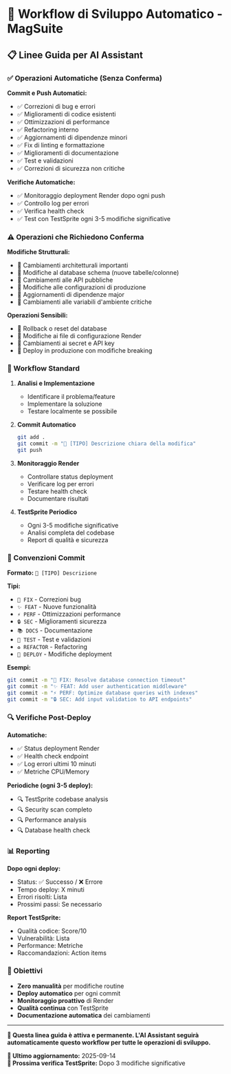 # 🤖 Workflow di Sviluppo Automatico - MagSuite

## 📋 Linee Guida per AI Assistant

### ✅ Operazioni Automatiche (Senza Conferma)

**Commit e Push Automatici:**
- ✅ Correzioni di bug e errori
- ✅ Miglioramenti di codice esistenti
- ✅ Ottimizzazioni di performance
- ✅ Refactoring interno
- ✅ Aggiornamenti di dipendenze minori
- ✅ Fix di linting e formattazione
- ✅ Miglioramenti di documentazione
- ✅ Test e validazioni
- ✅ Correzioni di sicurezza non critiche

**Verifiche Automatiche:**
- ✅ Monitoraggio deployment Render dopo ogni push
- ✅ Controllo log per errori
- ✅ Verifica health check
- ✅ Test con TestSprite ogni 3-5 modifiche significative

### ⚠️ Operazioni che Richiedono Conferma

**Modifiche Strutturali:**
- 🔄 Cambiamenti architetturali importanti
- 🔄 Modifiche al database schema (nuove tabelle/colonne)
- 🔄 Cambiamenti alle API pubbliche
- 🔄 Modifiche alle configurazioni di produzione
- 🔄 Aggiornamenti di dipendenze major
- 🔄 Cambiamenti alle variabili d'ambiente critiche

**Operazioni Sensibili:**
- 🔄 Rollback o reset del database
- 🔄 Modifiche ai file di configurazione Render
- 🔄 Cambiamenti ai secret e API key
- 🔄 Deploy in produzione con modifiche breaking

### 🚀 Workflow Standard

1. **Analisi e Implementazione**
   - Identificare il problema/feature
   - Implementare la soluzione
   - Testare localmente se possibile

2. **Commit Automatico**
   ```bash
   git add .
   git commit -m "🔧 [TIPO] Descrizione chiara della modifica"
   git push
   ```

3. **Monitoraggio Render**
   - Controllare status deployment
   - Verificare log per errori
   - Testare health check
   - Documentare risultati

4. **TestSprite Periodico**
   - Ogni 3-5 modifiche significative
   - Analisi completa del codebase
   - Report di qualità e sicurezza

### 📝 Convenzioni Commit

**Formato:** `🔧 [TIPO] Descrizione`

**Tipi:**
- `🔧 FIX` - Correzioni bug
- `✨ FEAT` - Nuove funzionalità
- `⚡ PERF` - Ottimizzazioni performance
- `🔒 SEC` - Miglioramenti sicurezza
- `📚 DOCS` - Documentazione
- `🧪 TEST` - Test e validazioni
- `♻️ REFACTOR` - Refactoring
- `🚀 DEPLOY` - Modifiche deployment

**Esempi:**
```bash
git commit -m "🔧 FIX: Resolve database connection timeout"
git commit -m "✨ FEAT: Add user authentication middleware"
git commit -m "⚡ PERF: Optimize database queries with indexes"
git commit -m "🔒 SEC: Add input validation to API endpoints"
```

### 🔍 Verifiche Post-Deploy

**Automatiche:**
- ✅ Status deployment Render
- ✅ Health check endpoint
- ✅ Log errori ultimi 10 minuti
- ✅ Metriche CPU/Memory

**Periodiche (ogni 3-5 deploy):**
- 🔍 TestSprite codebase analysis
- 🔍 Security scan completo
- 🔍 Performance analysis
- 🔍 Database health check

### 📊 Reporting

**Dopo ogni deploy:**
- Status: ✅ Successo / ❌ Errore
- Tempo deploy: X minuti
- Errori risolti: Lista
- Prossimi passi: Se necessario

**Report TestSprite:**
- Qualità codice: Score/10
- Vulnerabilità: Lista
- Performance: Metriche
- Raccomandazioni: Action items

### 🎯 Obiettivi

- **Zero manualità** per modifiche routine
- **Deploy automatico** per ogni commit
- **Monitoraggio proattivo** di Render
- **Qualità continua** con TestSprite
- **Documentazione automatica** dei cambiamenti

---

**🤖 Questa linea guida è attiva e permanente. L'AI Assistant seguirà automaticamente questo workflow per tutte le operazioni di sviluppo.**

**📅 Ultimo aggiornamento:** 2025-09-14  
**🔄 Prossima verifica TestSprite:** Dopo 3 modifiche significative

